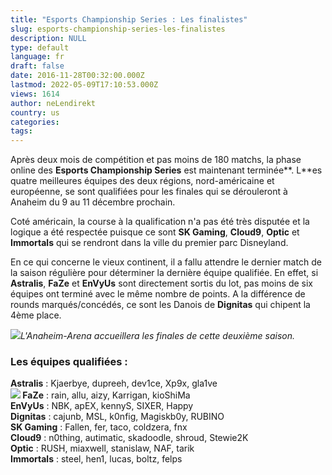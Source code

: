 ```yaml
---
title: "Esports Championship Series : Les finalistes"
slug: esports-championship-series-les-finalistes
description: NULL
type: default
language: fr
draft: false
date: 2016-11-28T00:32:00.000Z
lastmod: 2022-05-09T17:10:53.000Z
views: 1614
author: neLendirekt
country: us
categories:
tags:
---
```

Après deux mois de compétition et pas moins de 180 matchs, la phase online des **Esports Championship Series** est maintenant terminée**. L**es quatre meilleures équipes des deux régions, nord-américaine et européenne, se sont qualifiées pour les finales qui se dérouleront à Anaheim du 9 au 11 décembre prochain.   
  
Coté américain, la course à la qualification n'a pas été très disputée et la logique a été respectée puisque ce sont **SK Gaming**, **Cloud9**, **Optic** et **Immortals** qui se rendront dans la ville du premier parc Disneyland.   
  
En ce qui concerne le vieux continent, il a fallu attendre le dernier match de la saison régulière pour déterminer la dernière équipe qualifiée. En effet, si **Astralis**, **FaZe** et **EnVyUs** sont directement sortis du lot, pas moins de six équipes ont terminé avec le même nombre de points. A la différence de rounds marqués/concédés, ce sont les Danois de **Dignitas** qui chipent la 4ème place.

![](/storage/images/583b871632a21_003b29d751bb70b3bf1fc318e6c0ad93jpg)_L'Anaheim-Arena accueillera les finales de cette deuxième saison._

### **Les équipes qualifiées :**

**Astralis** : Kjaerbye, dupreeh, dev1ce, Xp9x, gla1ve  
**![](/storage/countries/flag/europe_flag_580d21b984714.gif) FaZe** : rain, allu, aizy, Karrigan, kioShiMa  
**EnVyUs** : NBK, apEX, kennyS, SIXER, Happy  
**Dignitas** : cajunb, MSL, k0nfig, Magiskb0y, RUBINO  
**SK Gaming** : Fallen, fer, taco, coldzera, fnx  
**Cloud9** : n0thing, autimatic, skadoodle, shroud, Stewie2K  
**Optic** : RUSH, miaxwell, stanislaw, NAF, tarik  
**Immortals** : steel, hen1, lucas, boltz, felps  
